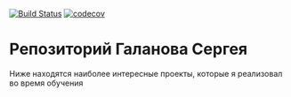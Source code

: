 [![Build Status](https://travis-ci.org/posionmov/job4j.svg?branch=master)](https://travis-ci.org/posionmov/job4j)
[![codecov](https://codecov.io/gh/posionmov/job4j/branch/master/graph/badge.svg)](https://codecov.io/gh/posionmov/job4j)

# Репозиторий Галанова Сергея

Ниже находятся наиболее интересные проекты, которые я реализовал во время обучения


